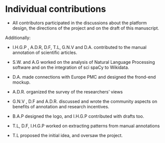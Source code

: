 # Individual contributions 

- All contributors participated in the discussions about the platform design, the directions of the project and on the draft of this manuscript.    

Additionally: 

- I.H.G.P , A.D.R, D.F, T.L, G.N.V and D.A. contributed to the manual annotation of scientific articles. 

- S.W. and A.G worked on the analysis of Natural Language Processing software and on the integration of sci spaCy to Wikidata. 

- D.A. made connections with Europe PMC and designed the frond-end mockup. 

- A.D.R. organized the survey of the researchers’ views 

- G.N.V , D.F and A.D.R.  discussed and wrote the community aspects on benefits of annotation and research incentives. 

- B.A.P designed the logo, and I.H.G.P contributed with drafts too.

- T.L, D.F, I.H.G.P worked on extracting patterns from manual annotations 

- T.L proposed the initial idea, and oversaw the project. 

